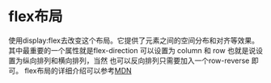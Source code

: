 # flex布局
使用display:flex去改变这个布局。它提供了元素之间的空间分布和对齐等效果。
其中最重要的一个属性就是flex-direction 可以设置为 column 和 row 也就是说设置为纵向排列和横向排列，当然
也可以反向排列只需要加入一个row-reverse 即可。 flex布局的详细介绍可以参考[MDN](https://developer.mozilla.org/zh-CN/docs/Web/CSS/CSS_Flexible_Box_Layout/Basic_Concepts_of_Flexbox)
